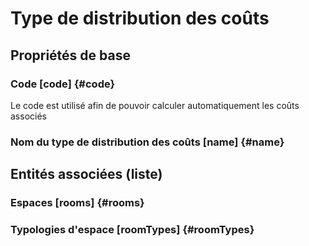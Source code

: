 # Type de distribution des coûts
<!--- THIS FILE IS GENERATED PLEASE DO NOT EDIT IT DIRECTLY --->



## Propriétés de base

### Code [code] {#code}
        
Le code est utilisé afin de pouvoir calculer automatiquement les coûts associés
### Nom du type de distribution des coûts [name] {#name}
        




## Entités associées (liste)

### Espaces [rooms] {#rooms}
        

### Typologies d'espace [roomTypes] {#roomTypes}
        




